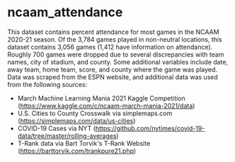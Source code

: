 # ncaam_attendance

This dataset contains percent attendance for most games in the NCAAM 2020-21 season. Of the 3,784 games played in non-neutral locations, this dataset contains 3,056 games (1,412 have information on attendance). Roughly 700 games were dropped due to several discrepancies with team names, city of stadium, and county. Some additional variables include date, away team, home team, score, and county where the game was played. Data was scraped from the ESPN website, and additional data was used from the following sources:
* March Machine Learning Mania 2021 Kaggle Competition (https://www.kaggle.com/c/ncaam-march-mania-2021/data)
* U.S. Cities to County Crosswalk via simplemaps.com (https://simplemaps.com/data/us-cities)
* COVID-19 Cases via NYT (https://github.com/nytimes/covid-19-data/tree/master/rolling-averages)
* T-Rank data via Bart Torvik's T-Rank Website (https://barttorvik.com/trankpure21.php)
